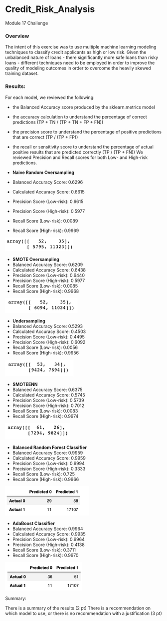 # Credit_Risk_Analysis
Module 17 Challenge

### Overview
The intent of this exercise was to use multiple machine learning modeling techniques to classify credit applicants as high or low risk.  Given the unbalanced nature of loans - there significantly more safe loans than risky loans - different techniques need to be employed in order to improve the quality of modeling outcomes in order to overcome the heavily skewed training dataset.

### Results:
For each model, we reviewed the following: 
- the Balanced Accuracy score produced by the sklearn.metrics model
- the accuracy calculation to understand the percentage of correct predictions (TP + TN / (TP + TN + FP + FN))
- the precision score to understand the percentage of positive predictions that are correct (TP / (TP + FP))
- the recall or sensitivity score to understand the percentage of actual positive results that are predicted correctly (TP / (TP + FN))
We reviewed Precision and Recall scores for both Low- and High-risk predictions.


- **Naive Random Oversampling**
- Balanced Accuracy Score: 0.6296
- Calculated Accuracy Score: 0.6615
- Precision Score (Low-risk): 0.6615
- Precision Score (High-risk): 0.5977
- Recall Score (Low-risk): 0.0089
- Recall Score (High-risk): 0.9969

![Naive_Random.png](https://github.com/benclark62/Credit_Risk_Analysis/blob/main/1naive_random.png)


- **SMOTE Oversampling**
- Balanced Accuracy Score: 0.6209
- Calculated Accuracy Score: 0.6438
- Precision Score (Low-risk): 0.6440
- Precision Score (High-risk): 0.5977
- Recall Score (Low-risk): 0.0085
- Recall Score (High-risk): 0.9968

![SMOTE.png](https://github.com/benclark62/Credit_Risk_Analysis/blob/main/1SMOTE.png)


- **Undersampling**
- Balanced Accuracy Score: 0.5293
- Calculated Accuracy Score: 0.4503
- Precision Score (Low-risk): 0.4495
- Precision Score (High-risk): 0.6092
- Recall Score (Low-risk): 0.0056
- Recall Score (High-risk): 0.9956

![Undersampling.png](https://github.com/benclark62/Credit_Risk_Analysis/blob/main/1Undersampling.png)


- **SMOTEENN**
- Balanced Accuracy Score: 0.6375
- Calculated Accuracy Score: 0.5745
- Precision Score (Low-risk): 0.5739
- Precision Score (High-risk): 0.7012
- Recall Score (Low-risk): 0.0083
- Recall Score (High-risk): 0.9974

![SMOTEENN.png](https://github.com/benclark62/Credit_Risk_Analysis/blob/main/1SMOTEENN.png)


- **Balanced Random Forest Classifier**
- Balanced Accuracy Score: 0.9959
- Calculated Accuracy Score: 0.9959
- Precision Score (Low-risk): 0.9994
- Precision Score (High-risk): 0.3333
- Recall Score (Low-risk): 0.725
- Recall Score (High-risk): 0.9966

![brfc.png](https://github.com/benclark62/Credit_Risk_Analysis/blob/main/1BRFC.png)

- **AdaBoost Classifier**
- Balanced Accuracy Score: 0.9964
- Calculated Accuracy Score: 0.9935
- Precision Score (Low-risk): 0.9964
- Precision Score (High-risk): 0.4138
- Recall Score (Low-risk): 0.3711
- Recall Score (High-risk): 0.9970

![adaboost.png](https://github.com/benclark62/Credit_Risk_Analysis/blob/main/1ADA.png)

Summary:

There is a summary of the results (2 pt)
There is a recommendation on which model to use, or there is no recommendation with a justification (3 pt)
